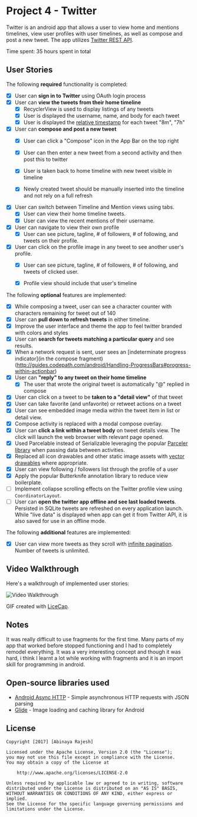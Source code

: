 # Project 4 - Twitter

Twitter is an android app that allows a user to view home and mentions timelines, view user profiles with user timelines, as well as compose and post a new tweet. The app utilizes [Twitter REST API](https://dev.twitter.com/rest/public).

Time spent: 35 hours spent in total

## User Stories

The following **required** functionality is completed:

* [x] User can **sign in to Twitter** using OAuth login process
* [x] User can **view the tweets from their home timeline**
  * [x] RecyclerView is used to display listings of any tweets
  * [x] User is displayed the username, name, and body for each tweet
  * [x] User is displayed the [relative timestamp](https://gist.github.com/nesquena/f786232f5ef72f6e10a7) for each tweet "8m", "7h"
* [x] User can **compose and post a new tweet**
  * [x] User can click a "Compose" icon in the App Bar on the top right
  * [x] User can then enter a new tweet from a second activity and then post this to twitter
  * [x] User is taken back to home timeline with new tweet visible in timeline
  * [x] Newly created tweet should be manually inserted into the timeline and not rely on a full refresh
  

* [x] User can switch between Timeline and Mention views using tabs. 
  * [x] User can view their home timeline tweets.
  * [x] User can view the recent mentions of their username.
   
* [x] User can navigate to view their own profile
  * [x] User can see picture, tagline, # of followers, # of following, and tweets on their profile.
 
* [x] User can click on the profile image in any tweet to see another user's profile.
  * [x] User can see picture, tagline, # of followers, # of following, and tweets of clicked user.
  * [x] Profile view should include that user's timeline
   

The following **optional** features are implemented:

* [x] While composing a tweet, user can see a character counter with characters remaining for tweet out of 140
* [x] User can **pull down to refresh tweets** in either timeline.
* [x] Improve the user interface and theme the app to feel twitter branded with colors and styles
* [x] User can **search for tweets matching a particular query** and see results.
* [x] When a network request is sent, user sees an [indeterminate progress indicator](in the compose fragment)(http://guides.codepath.com/android/Handling-ProgressBars#progress-within-actionbar)
* [x] User can **"reply" to any tweet on their home timeline**
  * [x] The user that wrote the original tweet is automatically "@" replied in compose
* [x] User can click on a tweet to be **taken to a "detail view"** of that tweet
 * [x] User can take favorite (and unfavorite) or retweet actions on a tweet
* [x] User can see embedded image media within the tweet item in list or detail view.
* [x] Compose activity is replaced with a modal compose overlay.
* [x] User can **click a link within a tweet body** on tweet details view. The click will launch the web browser with relevant page opened.
* [x] Used Parcelable instead of Serializable leveraging the popular [Parceler library](http://guides.codepath.com/android/Using-Parceler) when passing data between activities.
* [x] Replaced all icon drawables and other static image assets with [vector drawables](http://guides.codepath.com/android/Drawables#vector-drawables) where appropriate.
* [x] User can view following / followers list through the profile of a user
* [x] Apply the popular Butterknife annotation library to reduce view boilerplate.
* [ ] Implement collapse scrolling effects on the Twitter profile view using `CoordinatorLayout`.
* [ ] User can **open the twitter app offline and see last loaded tweets**. Persisted in SQLite tweets are refreshed on every application launch. While "live data" is displayed when app can get it from Twitter API, it is also saved for use in an offline mode.

The following **additional** features are implemented:

* [x] User can view more tweets as they scroll with [infinite pagination](http://guides.codepath.com/android/Endless-Scrolling-with-AdapterViews-and-RecyclerView). Number of tweets is unlimited.

## Video Walkthrough

Here's a walkthrough of implemented user stories:

<img src='https://github.com/AbinayaRajesh/TwitterFinal/blob/master/app/src/main/res/twitterPart2.mp4' title='Video Walkthrough' width='' alt='Video Walkthrough' />

GIF created with [LiceCap](http://www.cockos.com/licecap/).

## Notes

It was really difficult to use fragments for the first time. Many parts of my app that worked before stopped functioning and I had to completely remodel everything. It was a very interesting concept and though it was hard, i think I learnt a lot while working with fragments and it is an import skill for programming in android.

## Open-source libraries used

- [Android Async HTTP](https://github.com/loopj/android-async-http) - Simple asynchronous HTTP requests with JSON parsing
- [Glide](https://github.com/bumptech/glide) - Image loading and caching library for Android

## License

    Copyright [2017] [Abinaya Rajesh]

    Licensed under the Apache License, Version 2.0 (the "License");
    you may not use this file except in compliance with the License.
    You may obtain a copy of the License at

        http://www.apache.org/licenses/LICENSE-2.0

    Unless required by applicable law or agreed to in writing, software
    distributed under the License is distributed on an "AS IS" BASIS,
    WITHOUT WARRANTIES OR CONDITIONS OF ANY KIND, either express or implied.
    See the License for the specific language governing permissions and
    limitations under the License.
